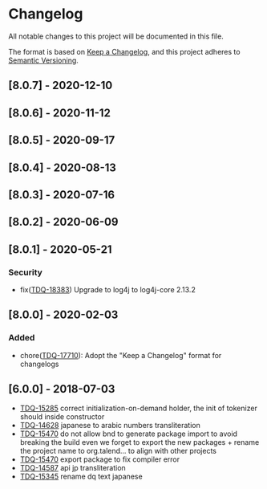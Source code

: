 # Changelog
All notable changes to this project will be documented in this file.

The format is based on [Keep a Changelog](https://keepachangelog.com/en/1.0.0/),
and this project adheres to [Semantic Versioning](https://semver.org/spec/v2.0.0.html).

## [8.0.7] - 2020-12-10

## [8.0.6] - 2020-11-12

## [8.0.5] - 2020-09-17

## [8.0.4] - 2020-08-13

## [8.0.3] - 2020-07-16

## [8.0.2] - 2020-06-09

## [8.0.1] - 2020-05-21
### Security
- fix([TDQ-18383](https://jira.talendforge.org/browse/TDQ-18383)) Upgrade to log4j to log4j-core 2.13.2

## [8.0.0] - 2020-02-03
### Added
- chore([TDQ-17710](https://jira.talendforge.org/browse/TDQ-17710)): Adopt the "Keep a Changelog" format for changelogs

## [6.0.0] - 2018-07-03
- [TDQ-15285](https://jira.talendforge.org/browse/TDQ-15285) correct initialization-on-demand holder, the init of tokenizer should inside constructor
- [TDQ-14628](https://jira.talendforge.org/browse/TDQ-14628) japanese to arabic numbers transliteration
- [TDQ-15470](https://jira.talendforge.org/browse/TDQ-15470) do not allow bnd to generate package import to avoid breaking the build even we forget to export the new packages + rename the project name to org.talend... to align with other projects
- [TDQ-15470](https://jira.talendforge.org/browse/TDQ-15470) export package to fix compiler error
- [TDQ-14587](https://jira.talendforge.org/browse/TDQ-14587) api jp transliteration
- [TDQ-15345](https://jira.talendforge.org/browse/TDQ-15345) rename dq text japanese
